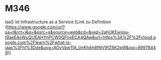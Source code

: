 # M346

IaaS ist Infrastructure as a Service [Link zu Definition (https://www.google.com/url?sa=t&rct=j&q=&esrc=s&source=web&cd=&ved=2ahUKEwjpju-t9aeEAxWuQUEAHYnPCW0QFnoECA4QAw&url=https%3A%2F%2Fcloud.google.com%2Flearn%2Fwhat-is-iaas%3Fhl%3Dde&usg=AOvVaw11A_0nKhAh8fNV9fZRK2pW&opi=89978449)]